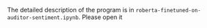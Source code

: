 The detailed description of the program is in ```roberta-finetuned-on-auditor-sentiment.ipynb```. Please open it
